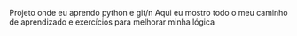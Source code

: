 Projeto onde eu aprendo python e git/n
Aqui eu mostro todo o meu caminho de aprendizado e exercícios para melhorar minha lógica

